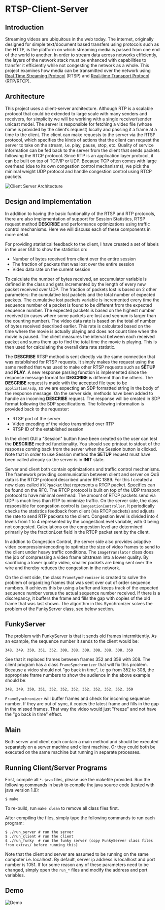 RTSP-Client-Server
======


Introduction
----
Streaming videos are ubiquitous in the web today. The internet, originally designed for simple text/document based transfers using protocols such as the HTTP, is the platform on which streaming media is passed from one end of the world to another. In order to stream data across networks efficiently, the layers of the network stack must be enhanced with capabilities to transfer it efficiently while not congesting the network as a whole. This project examines how media can be transmitted over the network using [Real Time Streaming Protocol](https://www.ietf.org/rfc/rfc2326.txt) (RTSP) and [Real-time Transport Protocol](https://en.wikipedia.org/wiki/Real-time_Transport_Protocol) (RTP/RTCP).


Architecture
----
This project uses a client-server architecture. Although RTP is a scalable protocol that could be extended to large scale with many senders and receivers, for simplicity we will be working with a single receiver/sender unicast model. The server is responsible for fetching a video file (whose name is provided by the client’s request) locally and passing it a frame at a time to the client. The client can make requests to the server via the RTSP protocol, which specifies the kinds of actions that the client can request the server to take on the stream, i.e. play, pause, stop, etc. Quality of service information can be fed back to the server from the client that sends packets following the RTCP protocol. Since RTP is an application layer protocol, it can be built on top of TCP/IP or UDP. Because TCP often comes with large overhead (due to its own congestion control mechanisms), we pick the minimal weight UDP protocol and handle congestion control using RTCP packets.

![Client Server Architecture](/images/rtsp1.png)


Design and Implementation
----
In addition to having the basic funtionality of the
RTSP and RTP protocols, there are also implementation of support for
Session Statistics, RTSP request method **DESCRIBE** and performance
optimizations using traffic control mechanisms. Here we will discuss each of 
these components in more detail.

For providing statistical feedback to the client, I have created a set of labels
in the user GUI to show the statistics on:

- Number of bytes received from client over the entire session
- The fraction of packets that was lost over the entire session
- Video data rate on the current session

To calculate the number of bytes received, an accumulator variable is defined in
the class and gets incremented by the length of every new packet received over
UDP. The fraction of packets lost is based on 2 other parameters: the cumulative
lost packets and the total number of expected packets. The cumulative lost packets
variable is incremented every time the sequence number of a packet is found to be
different from the expected sequence number. The expected packets is based on the
highest number received (in cases where some packets are lost and seqnum is larger
than the counting number). The video data rate is based on the total of number of
bytes received described earlier. This rate is calculated based on the time where
the movie is actually playing and does not count time when the movie is paused.
The client measures the interval between each received packet and sums them up to
find the total time the movie is playing. This is then used for calculating the 
overall data rate statistic.

The **DESCRIBE** RTSP method is sent directly via the same connection that was
established for RTSP requests. It simply makes the request using the same method
that was used to make other RTSP requests such as **SETUP** and **PLAY**. A new response
parsing function is implemented since the response message format for **DESCRIBE**
is different than the others. The **DESCRIBE** request is made with the accepted
file type to be `appliation/sdp`, so we are expecting an SDP formatted string in
the body of the response message. On the server side, methods have been added
to handle an incoming **DESCRIBE** request. The response will be created in SDP format
following the SDP specifications. The following information is provided back to
the requester:

- RTSP port of the server
- Video encoding of the video transmitted over RTP
- RTSP ID of the established session

In the client GUI a "Session" button have been created so the user can test the
**DESCRIBE** method functionality. You should see printout to stdout of the response
coming back from the server when the Session button is clicked. Note that in 
order to use Session method the **SETUP** request must have been called already so
the server is in **INIT** state.

Server and client both contain optimizations and traffic control mechanisms. The
framework providing communication between client and server on QoS data is the
RTCP protocol described under RFC 1889. For this I created a new class called 
`RTCPpacket` that represents a RTCP packet. Specifics can be found on the RFC. The
RTCP protocol is built on top of the UDP transport protocol to have minimal overhead.
The amount of RTCP packets send via UDP is much less than RTP to minimize traffic. On 
the server side, the class responsible for congestion control is `CongestionController`.
It periodically checks the statistics feedback from client (via RTCP packets) and
adjusts the rate to send RTP packets to the client. Congestion level is divided
into 4 levels from 1 to 4 represented by the congestionLevel variable, with 0 
being not congested. Calculations on the congestion level are determined primarily
by the fractionLost field in the RTCP packet sent by the client.

In addtion to Congestion Control, the server side also provides adaptive video
compression/encoding to optimize the size of video frames to send to the client
under heavy traffic conditions. The `ImageTranslator` class does the job of compressing
a video frame bitstream into a lower quality. By sacrificing a lower quality video,
smaller packets are being sent over the wire and thereby reduces the congestion
in the network.

On the client side, the class `FrameSynchronizer` is created to solve the problem
of organizing frames that was sent over out of order sequence numbers. It achieves
this by using a buffer and keeps track of the expected sequence number versus
the actual sequence number received. If there is a discrepancy, it buffers the
frame and fills the gap with copies of the old frame that was last shown. The
algorithm in this Synchronizer solves the problem of the FunkyServer class, see 
below section.


FunkyServer
----
The problem with FunkyServer is that it sends old frames intermittently. As an
example, the sequence number it sends to the client would be:

```
348, 349, 350, 351, 352, 308, 308, 308, 308, 308, 308, 359
```

See that it replaced frames between frames 352 and 359 with 308. The client program
has a class `FrameSynchronizer` that will fix this problem. Because a video
should not "go back in time", i.e go from 352 to 308, the appropriate frame numbers 
to show the audience in the above example should be:

```
348, 349, 350, 351, 352, 352, 352, 352, 352, 352, 352, 359
```

`FrameSynchronizer` will buffer frames and check for incoming sequence number. If
they are out of sync, it copies the latest frame and fills in the gap in the missed
frames. That way the video would just "freeze" and not have the "go back in time"
effect.


Main
----
Both server and client each contain a main method and should be executed separately
on a server machine and client machine. Or they could both be executed on the same 
machine but running in separate processes.


Running Client/Server Programs
----
First, compile all `*.java` files, please use the makefile provided. Run the following
commands in bash to compile the java source code (tested with java version 1.8):

```
$ make
```

To re-build, run `make clean` to remove all class files first.

After compiling the files, simply type the following commands to run each program:

```
$ ./run_server # run the server
$ ./run_client # run the client
$ ./run_funky  # run the funky server (copy FunkyServer class files from extras/ before running this)
```

Note that the client and server are assumed to be running on the same computer 
i.e. localhost. By default, server ip address is localhost and port number is 1051. 
If for some reason any of these parameters need to be changed, simply open 
the `run_*` files and modify the address and port variables.


Demo
----
![Demo](/images/RTSP-demo.gif)

